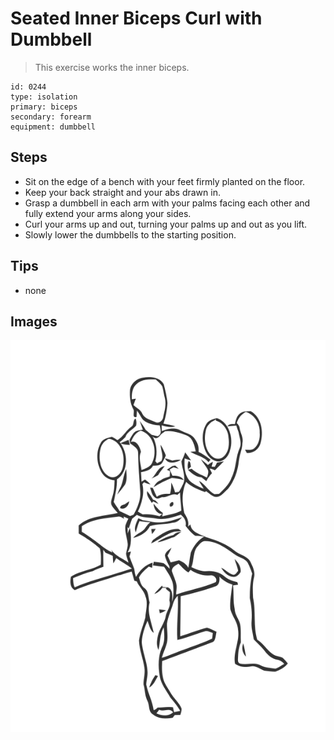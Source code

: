 # Seated Inner Biceps Curl with Dumbbell
> This exercise works the inner biceps.

``` 
id: 0244 
type: isolation 
primary: biceps 
secondary: forearm 
equipment: dumbbell 
``` 

## Steps

 - Sit on the edge of a bench with your feet firmly planted on the floor.
 - Keep your back straight and your abs drawn in.
 - Grasp a dumbbell in each arm with your palms facing each other and fully extend your arms along your sides.
 - Curl your arms up and out, turning your palms up and out as you lift.
 - Slowly lower the dumbbells to the starting position.

## Tips

 - none

## Images

![](../svg/0244-tension.svg)
